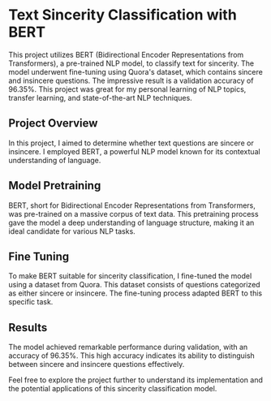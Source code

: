 # Text Sincerity Classification with BERT
This project utilizes BERT (Bidirectional Encoder Representations from Transformers), a pre-trained NLP model, to classify text for sincerity. The model underwent fine-tuning using Quora's dataset, which contains sincere and insincere questions. The impressive result is a validation accuracy of 96.35%. This project was great for my personal learning of NLP topics, transfer learning, and state-of-the-art NLP techniques.

## Project Overview
In this project, I aimed to determine whether text questions are sincere or insincere. I employed BERT, a powerful NLP model known for its contextual understanding of language.

## Model Pretraining
BERT, short for Bidirectional Encoder Representations from Transformers, was pre-trained on a massive corpus of text data. This pretraining process gave the model a deep understanding of language structure, making it an ideal candidate for various NLP tasks.

## Fine Tuning
To make BERT suitable for sincerity classification, I fine-tuned the model using a dataset from Quora. This dataset consists of questions categorized as either sincere or insincere. The fine-tuning process adapted BERT to this specific task.

## Results
The model achieved remarkable performance during validation, with an accuracy of 96.35%. This high accuracy indicates its ability to distinguish between sincere and insincere questions effectively.

Feel free to explore the project further to understand its implementation and the potential applications of this sincerity classification model.
